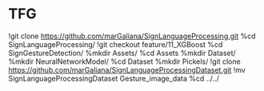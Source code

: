# TFG

!git clone https://github.com/marGaliana/SignLanguageProcessing.git
%cd SignLanguageProcessing/
!git checkout feature/11_XGBoost
%cd SignGestureDetection/
%mkdir Assets/
%cd Assets
%mkdir Dataset/
%mkdir NeuralNetworkModel/
%cd Dataset
%mkdir Pickels/
!git clone https://github.com/marGaliana/SignLanguageProcessingDataset.git
!mv SignLanguageProcessingDataset Gesture_image_data
%cd ../../
